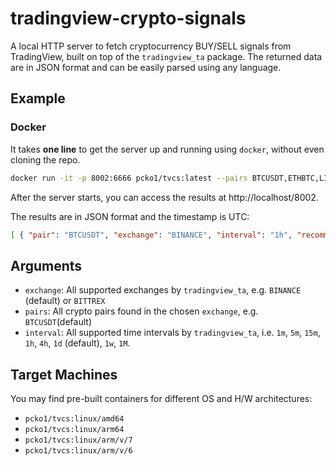 # tradingview-crypto-signals
A local HTTP server to fetch cryptocurrency BUY/SELL signals from TradingView, built on top of the `tradingview_ta` package. The returned data are in JSON format and can be easily parsed using any language.

## Example

### Docker

It takes **one line** to get the server up and running using `docker`, without even cloning the repo.

```bash
docker run -it -p 8002:6666 pcko1/tvcs:latest --pairs BTCUSDT,ETHBTC,LINKUSDT --interval 1h --exchange BINANCE
```

After the server starts, you can access the results at http://localhost/8002. 

The results are in JSON format and the timestamp is UTC:

```json
[ { "pair": "BTCUSDT", "exchange": "BINANCE", "interval": "1h", "recommendation": "BUY", "votes": { "buy": 16, "sell": 3, "neutral": 9 }, "timestamp": 1611006994 }, { "pair": "ETHBTC", "exchange": "BINANCE", "interval": "1h", "recommendation": "BUY", "votes": { "buy": 13, "sell": 6, "neutral": 9 }, "timestamp": 1611006994 }, { "pair": "LINKUSDT", "exchange": "BINANCE", "interval": "1h", "recommendation": "SELL", "votes": { "buy": 10, "sell": 9, "neutral": 9 }, "timestamp": 1611006995 } ]
```


## Arguments

- `exchange`: All supported exchanges by `tradingview_ta`, e.g. `BINANCE` (default) or `BITTREX`
- `pairs`: All crypto pairs found in the chosen `exchange`, e.g. `BTCUSDT`(default)
- `interval`: All supported time intervals by `tradingview_ta`, i.e. `1m`, `5m`, `15m`, `1h`, `4h`, `1d` (default), `1w`, `1M`.

## Target Machines
You may find pre-built containers for different OS and H/W architectures:

- `pcko1/tvcs:linux/amd64`
- `pcko1/tvcs:linux/arm64` 
- `pcko1/tvcs:linux/arm/v/7`
- `pcko1/tvcs:linux/arm/v/6`